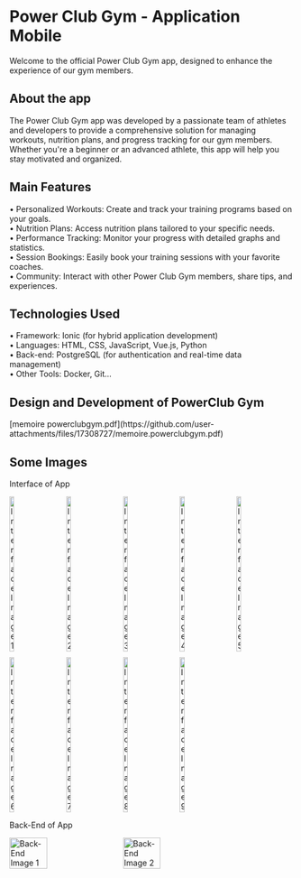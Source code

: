 <h1 align="left">Power Club Gym - Application Mobile</h1>

<p align="left">Welcome to the official Power Club Gym app, designed to enhance the experience of our gym members.</p>

<h2 align="left">About the app</h2>

<p align="left">The Power Club Gym app was developed by a passionate team of athletes and developers to provide a comprehensive solution for managing workouts, nutrition plans, and progress tracking for our gym members. Whether you're a beginner or an advanced athlete, this app will help you stay motivated and organized.</p>

<h2 align="left">Main Features</h2>

<p align="left">• Personalized Workouts: Create and track your training programs based on your goals.<br>
• Nutrition Plans: Access nutrition plans tailored to your specific needs.<br>
• Performance Tracking: Monitor your progress with detailed graphs and statistics.<br>
• Session Bookings: Easily book your training sessions with your favorite coaches.<br>
• Community: Interact with other Power Club Gym members, share tips, and experiences.</p>

<h2 align="left">Technologies Used</h2>

<p align="left">• Framework: Ionic (for hybrid application development)<br>
• Languages: HTML, CSS, JavaScript, Vue.js, Python<br>
• Back-end: PostgreSQL (for authentication and real-time data management)<br>
• Other Tools: Docker, Git...</p>

<h2 align="left">Design and Development of PowerClub Gym</h2>
[memoire powerclubgym.pdf](https://github.com/user-attachments/files/17308727/memoire.powerclubgym.pdf)


 

<h2 align="left">Some Images</h2>
<p align="left">Interface of App</p>

<div style="display: flex; flex-wrap: wrap; gap: 10px;">
    <img src="https://github.com/user-attachments/assets/f807e795-82d0-450c-ba6f-0bc1a8a18351" alt="Interface Image 1" style="width: calc(20% - 10px); height: auto;">
    <img src="https://github.com/user-attachments/assets/2e6c8262-2420-41da-8866-cde65bbbff6f" alt="Interface Image 2" style="width: calc(20% - 10px); height: auto;">
    <img src="https://github.com/user-attachments/assets/8d84fa50-40a0-44d0-87e1-793f60f2fb33" alt="Interface Image 3" style="width: calc(20% - 10px); height: auto;">
    <img src="https://github.com/user-attachments/assets/ac794fa8-12b3-431c-b128-0e26f1c48dd0" alt="Interface Image 4" style="width: calc(20% - 10px); height: auto;">
    <img src="https://github.com/user-attachments/assets/b9f0beed-2084-477b-84cf-cfcc2e23e174" alt="Interface Image 5" style="width: calc(20% - 10px); height: auto;">
    <img src="https://github.com/user-attachments/assets/67377daf-fc76-4462-8d71-c37176392426" alt="Interface Image 6" style="width: calc(20% - 10px); height: auto;">
    <img src="https://github.com/user-attachments/assets/cb305380-0f18-48d3-9db1-625ad3d01a1e" alt="Interface Image 7" style="width: calc(20% - 10px); height: auto;">
    <img src="https://github.com/user-attachments/assets/5c61b87f-dfe4-4435-8c7c-cc789cca4ccf" alt="Interface Image 8" style="width: calc(20% - 10px); height: auto;">
    <img src="https://github.com/user-attachments/assets/0d17fd7e-7d9d-4d68-ac78-0241f5e28248" alt="Interface Image 9" style="width: calc(20% - 10px); height: auto;">
</div>

<p align="left">Back-End of App</p>

<div style="display: flex; flex-wrap: wrap; gap: 10px;">
    <img src="https://github.com/user-attachments/assets/bafed2a1-c96e-4180-8385-fffab7977ddb" alt="Back-End Image 1" style="width: calc(40% - 10px); height: auto;">
    <img src="https://github.com/user-attachments/assets/a3ac07bc-6d50-4190-ac92-1b29686e2455" alt="Back-End Image 2" style="width: calc(40% - 10px); height: auto;">
</div>
